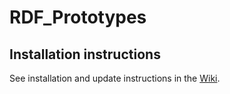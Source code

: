 # RDF_Prototypes
## Installation instructions
See installation and update instructions in the [Wiki](https://github.com/BHoM/RDF_Prototypes/wiki/Installation-and-update-instructions).
